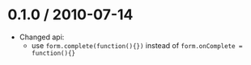 
0.1.0 / 2010-07-14
==================

  * Changed api:
    - use `form.complete(function(){})` instead of `form.onComplete = function(){}`

